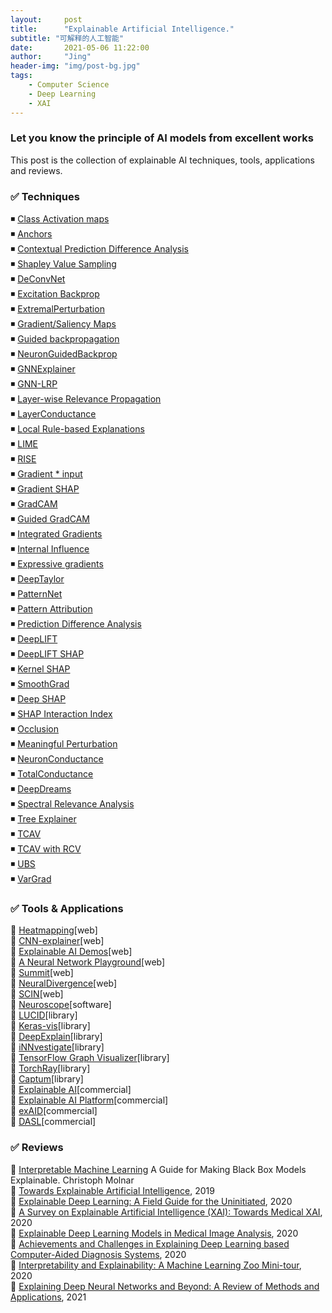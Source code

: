 ```yaml
---
layout:     post
title:      "Explainable Artificial Intelligence."
subtitle: "可解释的人工智能"
date:       2021-05-06 11:22:00
author:     "Jing"
header-img: "img/post-bg.jpg"
tags:
    - Computer Science
    - Deep Learning
    - XAI
---
```


### Let you know the principle of AI models from excellent works
This post is the collection of explainable AI techniques, tools, applications and reviews.
### ✅ Techniques
◾ [Class Activation maps](https://www.cv-foundation.org/openaccess/content_cvpr_2016/html/Zhou_Learning_Deep_Features_CVPR_2016_paper.html)        
◾ [Anchors](https://ojs.aaai.org/index.php/AAAI/article/view/11491)    
◾ [Contextual Prediction Difference Analysis](https://arxiv.org/abs/1910.09086)    
◾ [Shapley Value Sampling](https://doi.org/10.1016/j.cor.2008.04.004)    
◾ [DeConvNet](https://doi.org/10.1007/978-3-319-10590-1_53)    
◾ [Excitation Backprop](https://doi.org/10.1007/s11263-017-1059-x)    
◾ [ExtremalPerturbation](https://openaccess.thecvf.com/content_ICCV_2019/html/Fong_Understanding_Deep_Networks_via_Extremal_Perturbations_and_Smooth_Masks_ICCV_2019_paper.html)    
◾ [Gradient/Saliency Maps](https://arxiv.org/abs/1312.6034)    
◾ [Guided backpropagation](https://arxiv.org/abs/1412.6806)    
◾ [NeuronGuidedBackprop](https://arxiv.org/abs/1412.6806)    
◾ [GNNExplainer](https://www.ncbi.nlm.nih.gov/pmc/articles/PMC7138248/)    
◾ [GNN-LRP](https://arxiv.org/abs/2006.03589)    
◾ [Layer-wise Relevance Propagation](https://doi.org/10.1371/journal.pone.0130140)    
◾ [LayerConductance](https://arxiv.org/abs/1807.09946)    
◾ [Local Rule-based Explanations](https://arxiv.org/abs/1805.10820)    
◾ [LIME](https://doi.org/10.1145/2939672.2939778)    
◾ [RISE](https://arxiv.org/abs/1806.07421)    
◾ [Gradient * input](https://arxiv.org/abs/1605.01713)    
◾ [Gradient SHAP](https://arxiv.org/abs/1705.07874)    
◾ [GradCAM](https://openaccess.thecvf.com/content_iccv_2017/html/Selvaraju_Grad-CAM_Visual_Explanations_ICCV_2017_paper.html)    
◾ [Guided GradCAM](https://openaccess.thecvf.com/content_iccv_2017/html/Selvaraju_Grad-CAM_Visual_Explanations_ICCV_2017_paper.html)    
◾ [Integrated Gradients](http://proceedings.mlr.press/v70/sundararajan17a.html)   
◾ [Internal Influence](10.1109/TEST.2018.8624792)    
◾ [Expressive gradients](https://doi.org/10.1371/journal.pone.0215076)    
◾ [DeepTaylor](https://doi.org/10.1016/j.patcog.2016.11.008)    
◾ [PatternNet](https://arxiv.org/abs/1705.05598)    
◾ [Pattern Attribution](https://arxiv.org/abs/1705.05598)    
◾ [Prediction Difference Analysis](https://arxiv.org/abs/1702.04595)    
◾ [DeepLIFT](http://proceedings.mlr.press/v70/shrikumar17a)    
◾ [DeepLIFT SHAP](https://arxiv.org/abs/1705.07874)    
◾ [Kernel SHAP](https://arxiv.org/abs/1705.07874)    
◾ [SmoothGrad](https://arxiv.org/abs/1706.03825)    
◾ [Deep SHAP](https://doi.org/10.1007/978-3-030-53352-6_24)   
◾ [SHAP Interaction Index](https://doi.org/10.1038/s42256-019-0138-9)    
◾ [Occlusion](https://doi.org/10.1007/978-3-319-10590-1_53)    
◾ [Meaningful Perturbation](https://openaccess.thecvf.com/content_iccv_2017/html/Fong_Interpretable_Explanations_of_ICCV_2017_paper.html)    
◾ [NeuronConductance](https://arxiv.org/abs/1805.12233)    
◾ [TotalConductance](https://arxiv.org/abs/1805.12233)    
◾ [DeepDreams](https://doi.org/10.1007/978-3-030-33850-3_7)    
◾ [Spectral Relevance Analysis](https://doi.org/10.1038/s41467-019-08987-4)    
◾ [Tree Explainer](https://doi.org/10.1038/s42256-019-0138-9)    
◾ [TCAV](http://proceedings.mlr.press/v80/kim18d.html)    
◾ [TCAV with RCV](https://doi.org/10.1007/978-3-030-02628-8_14)    
◾ [UBS](https://doi.org/10.1007/978-3-030-33850-3_2)    
◾ [VarGrad](https://arxiv.org/abs/1810.03307)    



### ✅ Tools & Applications
🔸  [Heatmapping](http://www.heatmapping.org/)[web]    
🔸  [CNN-explainer](https://poloclub.github.io/cnn-explainer/)[web]    
🔸  [Explainable AI Demos](https://lrpserver.hhi.fraunhofer.de/)[web]    
🔸  [A Neural Network Playground](https://playground.tensorflow.org/#activation=tanh&batchSize=10&dataset=gauss&regDataset=reg-plane&learningRate=0.03&regularizationRate=0&noise=0&networkShape=7,2,2,2&seed=0.40403&showTestData=false&discretize=false&percTrainData=50&x=true&y=false&xTimesY=false&xSquared=false&ySquared=false&cosX=false&sinX=false&cosY=false&sinY=false&collectStats=false&problem=classification&initZero=false&hideText=false)[web]    
🔸  [Summit](https://fredhohman.com/summit/)[web]    
🔸  [NeuralDivergence](http://haekyu.com/neural-divergence/)[web]    
🔸  [SCIN](https://www.dfki.de/skincare/classify.html)[web]    
🔸  [Neuroscope](https://github.com/c3di/neuroscope)[software]   
🔸  [LUCID](https://github.com/tensorflow/lucid)[library]    
🔸  [Keras-vis](https://raghakot.github.io/keras-vis/)[library]    
🔸  [DeepExplain](https://github.com/marcoancona/DeepExplain)[library]    
🔸  [iNNvestigate](https://github.com/albermax/innvestigate)[library]  
🔸  [TensorFlow Graph Visualizer](https://www.tensorflow.org/tensorboard/graphs)[library]    
🔸  [TorchRay](https://github.com/facebookresearch/TorchRay)[library]    
🔸  [Captum](https://captum.ai/)[library]    
🔸  [Explainable AI](https://cloud.google.com/explainable-ai)[commercial]    
🔸  [Explainable AI Platform](https://datalanguage.com/scopa-scalable-explainable-ai)[commercial]    
🔸  [exAID](https://exaid.kl.dfki.de/)[commercial]    
🔸  [DASL](https://www.decodedhealth.com/)[commercial]

### ✅ Reviews

🔹  [Interpretable Machine Learning](https://christophm.github.io/interpretable-ml-book/) A Guide for Making Black Box Models Explainable.
Christoph Molnar    
🔹  [Towards Explainable Artificial Intelligence](https://doi.org/10.1007/978-3-030-28954-6_1), 2019    
🔹  [Explainable Deep Learning: A Field Guide for the Uninitiated](https://arxiv.org/abs/2004.14545), 2020    
🔹  [A Survey on Explainable Artificial Intelligence (XAI): Towards Medical XAI](https://arxiv.org/abs/1907.07374), 2020    
🔹  [Explainable Deep Learning Models in Medical Image Analysis](https://doi.org/10.3390/jimaging6060052), 2020    
🔹  [Achievements and Challenges in Explaining Deep Learning based Computer-Aided Diagnosis Systems](https://arxiv.org/abs/2011.13169), 2020    
🔹  [Interpretability and Explainability: A Machine Learning Zoo Mini-tour](https://arxiv.org/abs/2012.01805), 2020    
🔹  [Explaining Deep Neural Networks and Beyond: A Review of Methods and Applications](10.1109/JPROC.2021.3060483), 2021    






